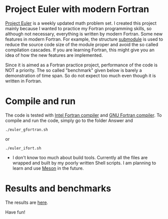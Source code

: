# Project Euler with modern Fortran

[Project Euler](https://projecteuler.net/about) is a weekly updated math problem set. I created this project mainly because I wanted to practice my Fortran programming skills, so although not necessary, everything is written by modern Fortran. Some new features in modern Fortran. For example, the structure [submodule](http://fortranwiki.org/fortran/show/Submodules) is used to reduce the source code size of the module proper and avoid the so called compilation cascades. If you are learning Fortran, this might give you an idea of how the new features are implemented. 

Since it is aimed as a Fortran practice project, performance of the code is NOT a priority. The so called "benchmark" given below is barely a demonstration of time span. So do not expect too much even though it is written in Fortran.

# Compile and run 

The code is tested with [Intel Fortran compiler](https://software.intel.com/en-us/fortran-compilers) and [GNU Fortran compiler](https://gcc.gnu.org/fortran/). To compile and run the code, simply go to the folder Answer and 
```
./euler_gfortran.sh
```
or
```
./euler_ifort.sh
```
* I don't know too much about build tools. Currently all the files are wrapped and built by my poorly written Shell scripts. I am planning to learn and use [Meson](https://mesonbuild.com/) in the future.

# Results and benchmarks

The results are [here](https://gitlab.com/CaptainSolo/project-euler/tree/master/answer). 

Have fun!